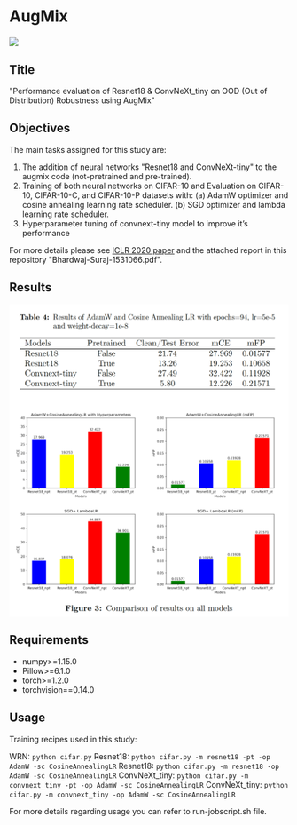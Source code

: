 # AugMix

<img align="center" src="assets/augmix.gif" width="750">


## Title
"Performance evaluation of Resnet18 & ConvNeXt_tiny on OOD (Out of Distribution) Robustness using AugMix"

## Objectives

The main tasks assigned for this study are:
1. The addition of neural networks "Resnet18 and ConvNeXt-tiny" to the
augmix code (not-pretrained and pre-trained).
2. Training of both neural networks on CIFAR-10 and Evaluation on CIFAR-
10, CIFAR-10-C, and CIFAR-10-P datasets with:
(a) AdamW optimizer and cosine annealing learning rate scheduler.
(b) SGD optimizer and lambda learning rate scheduler.
3. Hyperparameter tuning of convnext-tiny model to improve it’s performance

For more details please see [ICLR 2020 paper](https://arxiv.org/pdf/1912.02781.pdf) and the attached report in this repository "Bhardwaj-Suraj-1531066.pdf".

## Results

<img align="center" src="assets/Table4.png" width="750">
<img align="center" src="assets/Matplotlib_plot.png" width="750">

## Requirements
*   numpy>=1.15.0
*   Pillow>=6.1.0
*   torch>=1.2.0
*   torchvision==0.14.0

## Usage

Training recipes used in this study:

WRN: `python cifar.py`
Resnet18: `python cifar.py -m resnet18 -pt -op AdamW -sc CosineAnnealingLR`
Resnet18: `python cifar.py -m resnet18 -op AdamW -sc CosineAnnealingLR`
ConvNeXt_tiny: `python cifar.py -m convnext_tiny -pt -op AdamW -sc CosineAnnealingLR`
ConvNeXt_tiny: `python cifar.py -m convnext_tiny -op AdamW -sc CosineAnnealingLR`

For more details regarding usage you can refer to run-jobscript.sh file.
